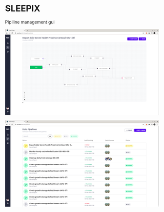 SLEEPIX
============================
Pipiline management gui 

![Flow](/screenshot/flow.png?raw=true)

![List Pipeline](/screenshot/list-pipeline.png?raw=true)